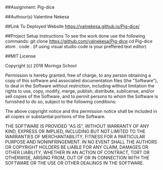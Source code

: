 ##Assignment: Pig-dice

##Authour(s)
Valentine Nekesa

##Link To Deployed Website
https://valnekesa.github.io/Pig-dice/

##Project Setup Instructions
To see the work done use the following commands:
git clone https://github.com/valnekesa/Pig-dice
cd Pig-dice
atom .
code . (if using visual studio code is your preffered text editor)

##MIT License

Copyright (c) 2018 Moringa School

Permission is hereby granted, free of charge, to any person obtaining a copy of this software and associated documentation files (the "Software"), to deal in the Software without restriction, including without limitation the rights to use, copy, modify, merge, publish, distribute, sublicense, and/or sell copies of the Software, and to permit persons to whom the Software is furnished to do so, subject to the following conditions:

The above copyright notice and this permission notice shall be included in all copies or substantial portions of the Software.

THE SOFTWARE IS PROVIDED "AS IS", WITHOUT WARRANTY OF ANY KIND, EXPRESS OR IMPLIED, INCLUDING BUT NOT LIMITED TO THE WARRANTIES OF MERCHANTABILITY, FITNESS FOR A PARTICULAR PURPOSE AND NONINFRINGEMENT. IN NO EVENT SHALL THE AUTHORS OR COPYRIGHT HOLDERS BE LIABLE FOR ANY CLAIM, DAMAGES OR OTHER LIABILITY, WHETHER IN AN ACTION OF CONTRACT, TORT OR OTHERWISE, ARISING FROM, OUT OF OR IN CONNECTION WITH THE SOFTWARE OR THE USE OR OTHER DEALINGS IN THE SOFTWARE.
